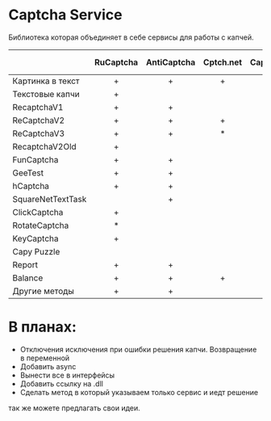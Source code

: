 # Captcha Service
Библиотека которая объединяет в себе сервисы для работы с капчей.

|                 | RuCaptcha | AntiCaptcha  | Cptch.net|Captcha.guru|2Captcha | Solvecaptcha.com| Azcaptcha.com | X-captcha.ru| DeCaptcher | DeathByCaptcha |
| ---             | :---:     | :---:        |:---:     |:---:       | :---:   |:---:            |:---:          |:---:        |:---:       |:---:           | 
| Картинка в текст|      +    |      +       |     +    |      +     |         |                 |               |             |            |                | 
| Текстовые капчи |      +    |              |          |            |         |                 |               |             |            |                | 
| RecaptchaV1     |      +    |      +       |          |            |         |                 |               |             |            |                | 
| ReCaptchaV2     |      +    |      +       |     +    |      +     |         |                 |               |             |            |                | 
| ReCaptchaV3     |      +    |      +       |     *    |            |         |                 |               |             |            |                | 
| RecaptchaV2Old  |      +    |              |          |            |         |                 |               |             |            |                | 
| FunCaptcha      |      +    |      +       |          |            |         |                 |               |             |            |                | 
| GeeTest         |      +    |      +       |          |            |         |                 |               |             |            |                | 
| hCaptcha        |      +    |      +       |          |            |         |                 |               |             |            |                | 
|SquareNetTextTask|           |      +       |          |            |         |                 |               |             |            |                | 
| ClickCaptcha    |      +    |              |          |            |         |                 |               |             |            |                | 
| RotateCaptcha   |      *    |              |          |            |         |                 |               |             |            |                | 
| KeyCaptcha      |      +    |              |          |            |         |                 |               |             |            |                | 
| Capy Puzzle     |           |              |          |            |         |                 |               |             |            |                | 
| Report          |      +    |      +       |          |            |         |                 |               |             |            |                | 
| Balance         |      +    |      +       |     +    |      +     |         |                 |               |             |            |                | 
| Другие методы   |      +    |      +       |          |            |         |                 |               |             |            |                | 
    
# В планах:
  - Отключения исключения при ошибки решения капчи. Возвращение в переменной
  - Добавить async
  - Вынести все в интерфейсы
  - Добавить ссылку на .dll
  - Сделать метод в который указываем только сервис и иедт решение
  
так же можете предлагать свои идеи.
